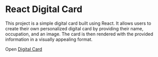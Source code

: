 # React Digital Card


This project is a simple digital card built using React. It allows users to create their own personalized digital card by providing their name, occupation, and an image. The card is then rendered with the provided information in a visually appealing format.


Open [Digital Card](https://epciy-card.netlify.app/) 


